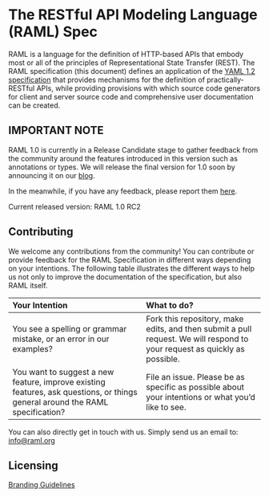 # The RESTful API Modeling Language (RAML) Spec

RAML is a language for the definition of HTTP-based APIs that embody most or all of the principles of Representational State Transfer (REST). The RAML specification (this document) defines an application of the [YAML 1.2 specification](http://yaml.org/spec/1.2/spec.html) that provides mechanisms for the definition of practically-RESTful APIs, while providing provisions with which source code generators for client and server source code and comprehensive user documentation can be created.

## IMPORTANT NOTE

RAML 1.0 is currently in a Release Candidate stage to gather feedback from the community around the features introduced in this version such as annotations or types. We will release the final version for 1.0 soon by announcing it on our [blog](http://blog.raml.org/).

In the meanwhile, if you have any feedback, please report them [here](https://github.com/raml-org/raml-spec/issues).

Current released version: RAML 1.0 RC2

## Contributing

We welcome any contributions from the community! You can contribute or provide feedback for the RAML Specification in different ways depending on your intentions. The following table illustrates the different ways to help us not only to improve the documentation of the specification, but also RAML itself.

|Your Intention  |What to do?|
|:----------|:----------|
|You see a spelling or grammar mistake, or an error in our examples? | Fork this repository, make edits, and then submit a pull request. We will respond to your request as quickly as possible.
|You want to suggest a new feature, improve existing features, ask questions, or things general around the RAML specification? | File an issue. Please be as specific as possible about your intentions or what you’d like to see.

You can also directly get in touch with us. Simply send us an email to: info@raml.org

## Licensing

[Branding Guidelines](http://raml.org/licensing.html)
